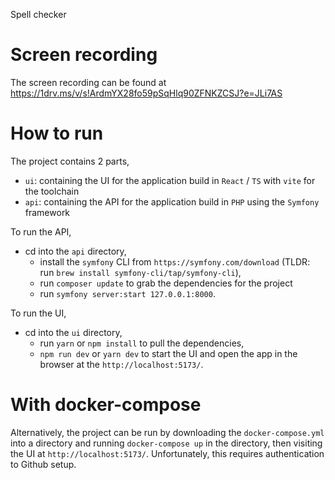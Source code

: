 Spell checker

# Screen recording
The screen recording can be found at https://1drv.ms/v/s!ArdmYX28fo59pSqHlq90ZFNKZCSJ?e=JLi7AS

# How to run
The project contains 2 parts, 
- `ui`: containing the UI for the application build in `React` / `TS` with `vite` for the toolchain
- `api`: containing the API for the application build in `PHP` using the `Symfony` framework


To run the API,
- cd into the `api` directory, 
	- install the `symfony` CLI from `https://symfony.com/download` (TLDR: run `brew install symfony-cli/tap/symfony-cli`), 
	- run `composer update` to grab the dependencies for the project
	- run `symfony server:start 127.0.0.1:8000`.

To run the UI, 
- cd into the `ui` directory, 
	- run `yarn` or `npm install` to pull the dependencies, 
	- `npm run dev` or `yarn dev` to start the UI and open the app in the browser at the  `http://localhost:5173/`.


# With docker-compose
Alternatively, the project can be run by downloading the `docker-compose.yml` into a directory and running `docker-compose up` in the directory, then visiting the UI at `http://localhost:5173/`. Unfortunately, this requires authentication to Github setup.